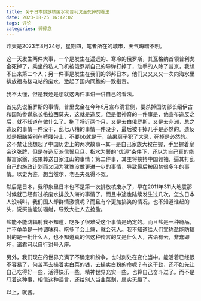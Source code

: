 ```yaml
---
title: 关于日本排放核废水和普利戈金死掉的看法
date: 2023-08-25 16:42:02
tags: 评论
categories: 碎碎念 
---
```




昨天是2023年8月24号，星期四，笔者所在的城市，天气晦暗不明。

这一天发生两件大事，一个是发生在遥远的、寒冷的俄罗斯，其瓦格纳首领普利戈金死掉了，乘坐的私人飞机被俄罗斯自己的导弹打掉了，动手的人除了普京，我想不出来第二个人；另一件事是发生在我们的邻邦日本，他们又又又又一次向海水里排放福岛核电站的废水，激起了国内同胞的一致指责。



我不太懂，但是我还是想就这两件事讲一讲自己的看法。



首先先说俄罗斯的事情，普里戈金在今年6月宣布清君侧，要杀掉国防部长绍伊古和国防参谋总长格拉西莫夫，这就是造反。但是很神奇的一件事是，他宣布造反之后，就不知道在做什么了。拖了将近两个月，又是去白俄罗斯，又是去非洲，总之造反的事情一件没干，乱七八糟的事情一件没少，最后被干掉几乎是必然的。造反就是把脑袋别在裤腰带上，不要bb就是干，结果厨子犯了大忌，死掉是必然的。这不禁让我想起了中国历史上的两次故事--其一是自己家族大权在握，手里握着皇帝这张牌，但是在造反派信誓旦旦、指水为誓的“优渥”条件下，还以为自己真的能做富家翁，结果葬送自家江山的事情；第二件事，其主将挟持中国领袖，逼其打乱自己的施政计划而又因为犹豫没做更进一步的事情，导致最后被囚禁很多年的事情。以史为鉴，想当然尔，老匹夫死得不冤。



然后是日本，我印象里日本也不是第一次排放核废水了，早在2011年311大地震那时候就已经有过核废水排放入海的事情了，而且中途也陆续发生过几次，怎么日本人没喊叫，我们国人却群情激愤呢？而且有个更加搞笑的情况，也不知道谁起的头，说买盐能防辐射，导致大批人去抢盐。



盐能不能防辐射我不知道，吃多了很难受这个事情是确定的。而且盐是一种瘾品，并不单单是一种调味料。吃多了会上瘾，就会死人。我不知道给人们宣称盐能防辐射的是一批什么人，也不知道真的信这种传言的又是什么人，古语有云，非蠢即坏，诸君可以自行对号入座。



另外，我们现在的世界充满了不确定和纷争，也时刻处在变化当中。能活着已经很不容易了，何苦再去操着卖白菜的钱，去操卖白粉的命呢？有这干劲，还不如先让自己吃得好一些，活得快乐一些，精神世界充实一些，也算自己奋斗过了。而不是盯着这种事，相信这种谣言，还给别人当韭菜割，属实无趣了。



以上，就酱。
